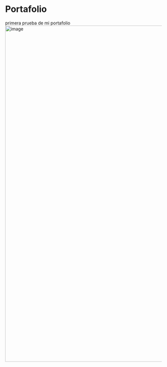 # Portafolio
primera prueba de mi portafolio
<img width="1645" height="1080" alt="image" src="https://github.com/user-attachments/assets/3b7655d3-5e87-4a2e-aa91-fbb7c95d3534" />


